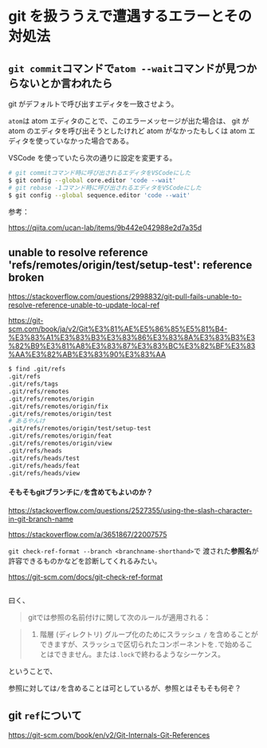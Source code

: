 # git を扱ううえで遭遇するエラーとその対処法

## `git commit`コマンドで`atom --wait`コマンドが見つからないとか言われたら

git がデフォルトで呼び出すエディタを一致させよう。

`atom`は atom エディタのことで、このエラーメッセージが出た場合は、
git が atom のエディタを呼び出そうとしたけれど atom がなかったもしくは atom エディタを使っていなかった場合である。

VSCode を使っていたら次の通りに設定を変更する。

```bash
# git commitコマンド時に呼び出されるエディタをVSCodeにした
$ git config --global core.editor 'code --wait'
# git rebase -1コマンド時に呼び出されるエディタをVSCodeにした
$ git config --global sequence.editor 'code --wait'
```

参考：

https://qiita.com/ucan-lab/items/9b442e042988e2d7a35d


## unable to resolve reference 'refs/remotes/origin/test/setup-test': reference broken

https://stackoverflow.com/questions/2998832/git-pull-fails-unable-to-resolve-reference-unable-to-update-local-ref

https://git-scm.com/book/ja/v2/Git%E3%81%AE%E5%86%85%E5%81%B4-%E3%83%A1%E3%83%B3%E3%83%86%E3%83%8A%E3%83%B3%E3%82%B9%E3%81%A8%E3%83%87%E3%83%BC%E3%82%BF%E3%83%AA%E3%82%AB%E3%83%90%E3%83%AA

```bash
$ find .git/refs
.git/refs
.git/refs/tags
.git/refs/remotes
.git/refs/remotes/origin
.git/refs/remotes/origin/fix
.git/refs/remotes/origin/test
# あるやんけ
.git/refs/remotes/origin/test/setup-test
.git/refs/remotes/origin/feat
.git/refs/remotes/origin/view
.git/refs/heads
.git/refs/heads/test
.git/refs/heads/feat
.git/refs/heads/view
```

#### そもそもgitブランチに`/`を含めてもよいのか？

https://stackoverflow.com/questions/2527355/using-the-slash-character-in-git-branch-name

https://stackoverflow.com/a/3651867/22007575

`git check-ref-format --branch <branchname-shorthand>`で
渡された**参照名**が許容できるものかなどを診断してくれるみたい。

https://git-scm.com/docs/git-check-ref-format

```bash
```

曰く、

> gitでは参照の名前付けに関して次のルールが適用される：

> 1. 階層 (ディレクトリ) グループ化のためにスラッシュ `/` を含めることができますが、スラッシュで区切られたコンポーネントを`.`で始めることはできません。または`.lock`で終わるようなシーケンス。


ということで、


参照に対しては`/`を含めることは可としているが、参照とはそもそも何ぞ？
 

 ## git `ref`について

https://git-scm.com/book/en/v2/Git-Internals-Git-References

